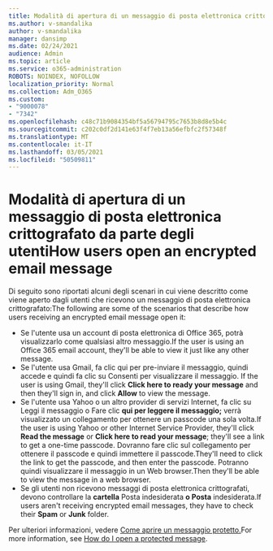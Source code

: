 ```yaml
---
title: Modalità di apertura di un messaggio di posta elettronica crittografato da parte degli utenti
ms.author: v-smandalika
author: v-smandalika
manager: dansimp
ms.date: 02/24/2021
audience: Admin
ms.topic: article
ms.service: o365-administration
ROBOTS: NOINDEX, NOFOLLOW
localization_priority: Normal
ms.collection: Adm_O365
ms.custom:
- "9000078"
- "7342"
ms.openlocfilehash: c48c71b9084354bf5a56794795c7653b8d8e5b4c
ms.sourcegitcommit: c202c0df2d141e63f4f7eb13a56efbfc2f57348f
ms.translationtype: MT
ms.contentlocale: it-IT
ms.lasthandoff: 03/05/2021
ms.locfileid: "50509811"
---
```

# <a name="how-users-open-an-encrypted-email-message"></a><span data-ttu-id="aec27-102">Modalità di apertura di un messaggio di posta elettronica crittografato da parte degli utenti</span><span class="sxs-lookup"><span data-stu-id="aec27-102">How users open an encrypted email message</span></span>

<span data-ttu-id="aec27-103">Di seguito sono riportati alcuni degli scenari in cui viene descritto come viene aperto dagli utenti che ricevono un messaggio di posta elettronica crittografato:</span><span class="sxs-lookup"><span data-stu-id="aec27-103">The following are some of the scenarios that describe how users receiving an encrypted email message open it:</span></span>

- <span data-ttu-id="aec27-104">Se l'utente usa un account di posta elettronica di Office 365, potrà visualizzarlo come qualsiasi altro messaggio.</span><span class="sxs-lookup"><span data-stu-id="aec27-104">If the user is using an Office 365 email account, they'll be able to view it just like any other message.</span></span>
- <span data-ttu-id="aec27-105">Se l'utente usa Gmail,  fa clic qui per pre-inviare il messaggio, quindi accede e quindi fa clic su Consenti per visualizzare il messaggio. </span><span class="sxs-lookup"><span data-stu-id="aec27-105">If the user is using Gmail, they'll click **Click here to ready your message** and then they'll sign in, and click **Allow** to view the message.</span></span>
- <span data-ttu-id="aec27-106">Se l'utente usa Yahoo o un altro  provider di servizi Internet, fa clic su Leggi il messaggio o Fare clic **qui per leggere il messaggio;** verrà visualizzato un collegamento per ottenere un passcode una sola volta.</span><span class="sxs-lookup"><span data-stu-id="aec27-106">If the user is using Yahoo or other Internet Service Provider, they'll click **Read the message** or **Click here to read your message**; they'll see a link to get a one-time passcode.</span></span> <span data-ttu-id="aec27-107">Dovranno fare clic sul collegamento per ottenere il passcode e quindi immettere il passcode.</span><span class="sxs-lookup"><span data-stu-id="aec27-107">They'll need to click the link to get the passcode, and then enter the passcode.</span></span> <span data-ttu-id="aec27-108">Potranno quindi visualizzare il messaggio in un Web browser.</span><span class="sxs-lookup"><span data-stu-id="aec27-108">Then they'll be able to view the message in a web browser.</span></span>
- <span data-ttu-id="aec27-109">Se gli utenti non ricevono messaggi di posta elettronica crittografati, devono controllare la **cartella** Posta indesiderata **o Posta** indesiderata.</span><span class="sxs-lookup"><span data-stu-id="aec27-109">If users aren't receiving encrypted email messages, they have to check their **Spam** or **Junk** folder.</span></span>

<span data-ttu-id="aec27-110">Per ulteriori informazioni, vedere [Come aprire un messaggio protetto.](https://support.microsoft.com/topic/how-do-i-open-a-protected-message-1157a286-8ecc-4b1e-ac43-2a608fbf3098)</span><span class="sxs-lookup"><span data-stu-id="aec27-110">For more information, see [How do I open a protected message](https://support.microsoft.com/topic/how-do-i-open-a-protected-message-1157a286-8ecc-4b1e-ac43-2a608fbf3098).</span></span>